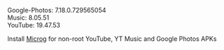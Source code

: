 Google-Photos: 7.18.0.729565054  
Music: 8.05.51  
YouTube: 19.47.53  

Install [Microg](https://github.com/ReVanced/GmsCore/releases) for non-root YouTube, YT Music and Google Photos APKs  
